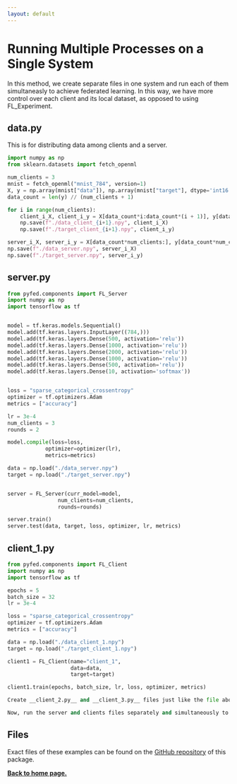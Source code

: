 ```yaml
---
layout: default
---
```


# Running Multiple Processes on a Single System
In this method, we create separate files in one system and run each of them simultaneasly to achieve federated learning. In this way, we have more control over each client and its local dataset, as opposed to using FL_Experiment. 

## data.py
This is for distributing data among clients and a server.

```py
import numpy as np
from sklearn.datasets import fetch_openml

num_clients = 3
mnist = fetch_openml("mnist_784", version=1)
X, y = np.array(mnist["data"]), np.array(mnist["target"], dtype='int16')
data_count = len(y) // (num_clients + 1)

for i in range(num_clients):
    client_i_X, client_i_y = X[data_count*i:data_count*(i + 1)], y[data_count*i:data_count*(i + 1)]
    np.save(f"./data_client_{i+1}.npy", client_i_X)
    np.save(f"./target_client_{i+1}.npy", client_i_y)

server_i_X, server_i_y = X[data_count*num_clients:], y[data_count*num_clients:]
np.save(f"./data_server.npy", server_i_X)
np.save(f"./target_server.npy", server_i_y)
```


## server.py

```py
from pyfed.components import FL_Server
import numpy as np
import tensorflow as tf


model = tf.keras.models.Sequential()
model.add(tf.keras.layers.InputLayer((784,)))
model.add(tf.keras.layers.Dense(500, activation='relu'))
model.add(tf.keras.layers.Dense(1000, activation='relu'))
model.add(tf.keras.layers.Dense(2000, activation='relu'))
model.add(tf.keras.layers.Dense(1000, activation='relu'))
model.add(tf.keras.layers.Dense(500, activation='relu'))
model.add(tf.keras.layers.Dense(10, activation='softmax'))


loss = "sparse_categorical_crossentropy"
optimizer = tf.optimizers.Adam
metrics = ["accuracy"]

lr = 3e-4
num_clients = 3
rounds = 2

model.compile(loss=loss,
            optimizer=optimizer(lr),
            metrics=metrics)

data = np.load("./data_server.npy")
target = np.load("./target_server.npy")


server = FL_Server(curr_model=model,
                num_clients=num_clients,
                rounds=rounds)

server.train()
server.test(data, target, loss, optimizer, lr, metrics)
```

## client_1.py

```py
from pyfed.components import FL_Client
import numpy as np
import tensorflow as tf

epochs = 5
batch_size = 32
lr = 3e-4

loss = "sparse_categorical_crossentropy"
optimizer = tf.optimizers.Adam
metrics = ["accuracy"]

data = np.load("./data_client_1.npy")
target = np.load("./target_client_1.npy")

client1 = FL_Client(name="client_1",
                    data=data,
                    target=target)

client1.train(epochs, batch_size, lr, loss, optimizer, metrics)

Create __client_2.py__ and __client_3.py__ files just like the file above and change the data and target files to match the correct client. </br>

Now, run the server and clients files separately and simultaneously to get federated l
```

## Files
Exact files of these examples can be found on the [GitHub repository](https://github.com/amirrezasokhankhosh/PyFed) of this package.

[__Back to home page.__](./index.md)